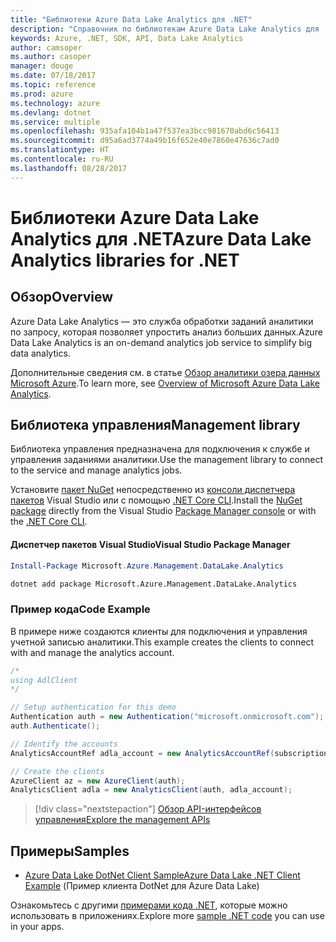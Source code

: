 ```yaml
---
title: "Библиотеки Azure Data Lake Analytics для .NET"
description: "Справочник по библиотекам Azure Data Lake Analytics для .NET"
keywords: Azure, .NET, SDK, API, Data Lake Analytics
author: camsoper
ms.author: casoper
manager: douge
ms.date: 07/18/2017
ms.topic: reference
ms.prod: azure
ms.technology: azure
ms.devlang: dotnet
ms.service: multiple
ms.openlocfilehash: 935afa104b1a47f537ea3bcc981670abd6c56413
ms.sourcegitcommit: d95a6ad3774a49b16f652e40e7860e47636c7ad0
ms.translationtype: HT
ms.contentlocale: ru-RU
ms.lasthandoff: 08/28/2017
---
```

# <a name="azure-data-lake-analytics-libraries-for-net"></a><span data-ttu-id="63510-104">Библиотеки Azure Data Lake Analytics для .NET</span><span class="sxs-lookup"><span data-stu-id="63510-104">Azure Data Lake Analytics libraries for .NET</span></span>

## <a name="overview"></a><span data-ttu-id="63510-105">Обзор</span><span class="sxs-lookup"><span data-stu-id="63510-105">Overview</span></span>

<span data-ttu-id="63510-106">Azure Data Lake Analytics — это служба обработки заданий аналитики по запросу, которая позволяет упростить анализ больших данных.</span><span class="sxs-lookup"><span data-stu-id="63510-106">Azure Data Lake Analytics is an on-demand analytics job service to simplify big data analytics.</span></span>

<span data-ttu-id="63510-107">Дополнительные сведения см. в статье [Обзор аналитики озера данных Microsoft Azure](/azure/data-lake-analytics/data-lake-analytics-overview).</span><span class="sxs-lookup"><span data-stu-id="63510-107">To learn more, see [Overview of Microsoft Azure Data Lake Analytics](/azure/data-lake-analytics/data-lake-analytics-overview).</span></span>

## <a name="management-library"></a><span data-ttu-id="63510-108">Библиотека управления</span><span class="sxs-lookup"><span data-stu-id="63510-108">Management library</span></span>

<span data-ttu-id="63510-109">Библиотека управления предназначена для подключения к службе и управления заданиями аналитики.</span><span class="sxs-lookup"><span data-stu-id="63510-109">Use the management library to connect to the service and manage analytics jobs.</span></span>

<span data-ttu-id="63510-110">Установите [пакет NuGet](https://www.nuget.org/packages/Microsoft.Azure.Management.DataLake.Analytics) непосредственно из [консоли диспетчера пакетов][PackageManager] Visual Studio или с помощью [.NET Core CLI][DotNetCLI].</span><span class="sxs-lookup"><span data-stu-id="63510-110">Install the [NuGet package](https://www.nuget.org/packages/Microsoft.Azure.Management.DataLake.Analytics) directly from the Visual Studio [Package Manager console][PackageManager] or with the [.NET Core CLI][DotNetCLI].</span></span>

#### <a name="visual-studio-package-manager"></a><span data-ttu-id="63510-111">Диспетчер пакетов Visual Studio</span><span class="sxs-lookup"><span data-stu-id="63510-111">Visual Studio Package Manager</span></span>

```powershell
Install-Package Microsoft.Azure.Management.DataLake.Analytics
```

```bash
dotnet add package Microsoft.Azure.Management.DataLake.Analytics
```

### <a name="code-example"></a><span data-ttu-id="63510-112">Пример кода</span><span class="sxs-lookup"><span data-stu-id="63510-112">Code Example</span></span>

<span data-ttu-id="63510-113">В примере ниже создаются клиенты для подключения и управления учетной записью аналитики.</span><span class="sxs-lookup"><span data-stu-id="63510-113">This example creates the clients to connect with and manage the analytics account.</span></span>

```csharp
/*
using AdlClient 
*/

// Setup authentication for this demo
Authentication auth = new Authentication("microsoft.onmicrosoft.com"); // change this to YOUR tenant
auth.Authenticate();

// Identify the accounts
AnalyticsAccountRef adla_account = new AnalyticsAccountRef(subscriptionId, resourceGroup, userName);

// Create the clients
AzureClient az = new AzureClient(auth);
AnalyticsClient adla = new AnalyticsClient(auth, adla_account);
```

> [!div class="nextstepaction"]
> [<span data-ttu-id="63510-114">Обзор API-интерфейсов управления</span><span class="sxs-lookup"><span data-stu-id="63510-114">Explore the management APIs</span></span>](/dotnet/api/overview/azure/datalakeanalytics/management)

## <a name="samples"></a><span data-ttu-id="63510-115">Примеры</span><span class="sxs-lookup"><span data-stu-id="63510-115">Samples</span></span>
* [<span data-ttu-id="63510-116">Azure Data Lake DotNet Client Sample</span><span class="sxs-lookup"><span data-stu-id="63510-116">Azure Data Lake .NET Client Example</span></span>](https://azure.microsoft.com/en-us/resources/samples/data-lake-dotnet-client/) (Пример клиента DotNet для Azure Data Lake)

<span data-ttu-id="63510-117">Ознакомьтесь с другими [примерами кода .NET](https://azure.microsoft.com/resources/samples/?platform=dotnet), которые можно использовать в приложениях.</span><span class="sxs-lookup"><span data-stu-id="63510-117">Explore more [sample .NET code](https://azure.microsoft.com/resources/samples/?platform=dotnet) you can use in your apps.</span></span>

[PackageManager]: https://docs.microsoft.com/nuget/tools/package-manager-console
[DotNetCLI]: https://docs.microsoft.com/en-us/dotnet/core/tools/dotnet-add-package
